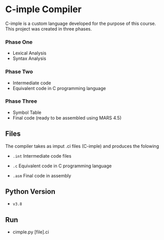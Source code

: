 # C-imple Compiler
C-imple is a custom language developed for the purpose of this course.
This project was created in three phases.
###	Phase One
- Lexical Analysis 
- Syntax Analysis

###	Phase Two
- Intermediate code
- Equivalent code in C programming language

### Phase Three
- Symbol Table
- Final code (ready to be assembled using MARS 4.5)

## Files
The compiler takes as imput .ci files (C-imple) and produces the folowing
-  `.int` Intermediate code files

-  `.c`   Equivalent code in C programming language

- `.asm`  Final code in assembly

## Python Version
- `v3.8`

## Run
- cimple.py [file].ci
